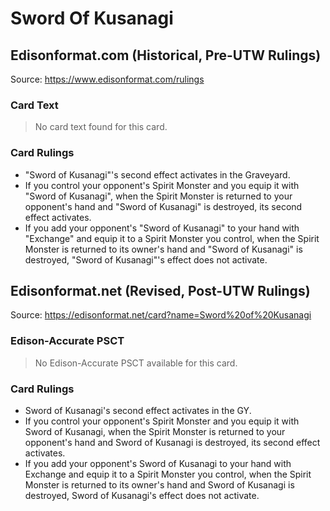 # Sword Of Kusanagi

## Edisonformat.com (Historical, Pre-UTW Rulings)

Source: https://www.edisonformat.com/rulings

### Card Text

> No card text found for this card.

### Card Rulings

*   "Sword of Kusanagi"'s second effect activates in the Graveyard.
*   If you control your opponent's Spirit Monster and you equip it with "Sword of Kusanagi", when the Spirit Monster is returned to your opponent's hand and "Sword of Kusanagi" is destroyed, its second effect activates.
*   If you add your opponent's "Sword of Kusanagi" to your hand with "Exchange" and equip it to a Spirit Monster you control, when the Spirit Monster is returned to its owner's hand and "Sword of Kusanagi" is destroyed, "Sword of Kusanagi"'s effect does not activate.

## Edisonformat.net (Revised, Post-UTW Rulings)

Source: https://edisonformat.net/card?name=Sword%20of%20Kusanagi

### Edison-Accurate PSCT

> No Edison-Accurate PSCT available for this card.

### Card Rulings

*   Sword of Kusanagi's second effect activates in the GY.
*   If you control your opponent's Spirit Monster and you equip it with Sword of Kusanagi, when the Spirit Monster is returned to your opponent's hand and Sword of Kusanagi is destroyed, its second effect activates.
*   If you add your opponent's Sword of Kusanagi to your hand with Exchange and equip it to a Spirit Monster you control, when the Spirit Monster is returned to its owner's hand and Sword of Kusanagi is destroyed, Sword of Kusanagi's effect does not activate.
            